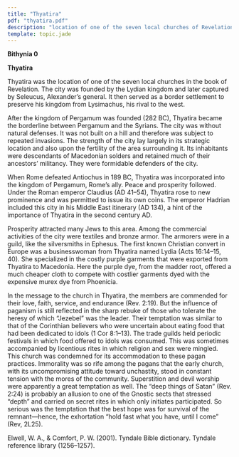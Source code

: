 ```yaml
---
title: "Thyatira"
pdf: "thyatira.pdf"
description: "location of one of the seven local churches of Revelation; home of Lydia, the seller of purple."
template: topic.jade
---
```



**Bithynia 0**

**Thyatira**

Thyatira was the location of one of the seven local churches in the book
of Revelation. The city was founded by the Lydian kingdom and later
captured by Seleucus, Alexander’s general. It then served as a border
settlement to preserve his kingdom from Lysimachus, his rival to the
west.

After the kingdom of Pergamum was founded (282 BC), Thyatira became the
borderline between Pergamum and the Syrians. The city was without
natural defenses. It was not built on a hill and therefore was subject
to repeated invasions. The strength of the city lay largely in its
strategic location and also upon the fertility of the area surrounding
it. Its inhabitants were descendants of Macedonian solders and retained
much of their ancestors’ militancy. They were formidable defenders of
the city.

When Rome defeated Antiochus in 189 BC, Thyatira was incorporated into
the kingdom of Pergamum, Rome’s ally. Peace and prosperity followed.
Under the Roman emperor Claudius (AD 41–54), Thyatira rose to new
prominence and was permitted to issue its own coins. The emperor Hadrian
included this city in his Middle East itinerary (AD 134), a hint of the
importance of Thyatira in the second century AD.

Prosperity attracted many Jews to this area. Among the commercial
activities of the city were textiles and bronze armor. The armorers were
in a guild, like the silversmiths in Ephesus. The first known Christian
convert in Europe was a businesswoman from Thyatira named Lydia (Acts
16:14–15, 40). She specialized in the costly purple garments that were
exported from Thyatira to Macedonia. Here the purple dye, from the
madder root, offered a much cheaper cloth to compete with costlier
garments dyed with the expensive murex dye from Phoenicia.

In the message to the church in Thyatira, the members are commended for
their love, faith, service, and endurance (Rev. 2:19). But the influence
of paganism is still reflected in the sharp rebuke of those who tolerate
the heresy of which “Jezebel” was the leader. Their temptation was
similar to that of the Corinthian believers who were uncertain about
eating food that had been dedicated to idols (1 Cor 8:1–13). The trade
guilds held periodic festivals in which food offered to idols was
consumed. This was sometimes accompanied by licentious rites in which
religion and sex were mingled. This church was condemned for its
accommodation to these pagan practices. Immorality was so rife among the
pagans that the early church, with its uncompromising attitude toward
unchastity, stood in constant tension with the mores of the community.
Superstition and devil worship were apparently a great temptation as
well. The “deep things of Satan” (Rev. 2:24) is probably an allusion to
one of the Gnostic sects that stressed “depth” and carried on secret
rites in which only initiates participated. So serious was the
temptation that the best hope was for survival of the remnant—hence, the
exhortation “hold fast what you have, until I come” (Rev, 2L25).

Elwell, W. A., & Comfort, P. W. (2001). Tyndale Bible dictionary.
Tyndale reference library (1256–1257).

